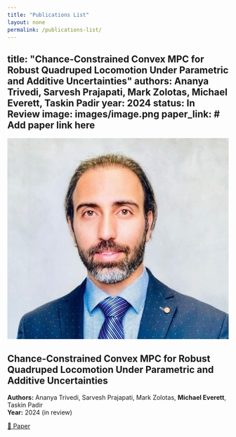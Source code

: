 ```yaml
---
title: "Publications List"
layout: none
permalink: /publications-list/
---
```


title: "Chance-Constrained Convex MPC for Robust Quadruped Locomotion Under Parametric and Additive Uncertainties"
authors: Ananya Trivedi, Sarvesh Prajapati, Mark Zolotas, **Michael Everett**, Taskin Padir
year: 2024
status: In Review
image: images/image.png
paper_link: # Add paper link here
---

![Publication Image](images/behzad.JPG)

## Chance-Constrained Convex MPC for Robust Quadruped Locomotion Under Parametric and Additive Uncertainties

**Authors:** Ananya Trivedi, Sarvesh Prajapati, Mark Zolotas, **Michael Everett**, Taskin Padir  
**Year:** 2024 (in review)  

[📄 Paper](#)  <!-- Replace `#` with the actual link -->
